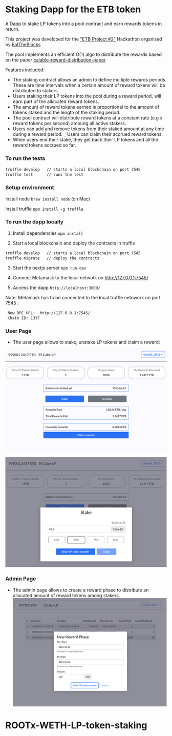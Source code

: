 # Staking Dapp for the ETB token

A Dapp to stake LP tokens into a pool contract and earn rewards tokens in return.

This project was developed for the ["ETB Project #2"](https://github.com/jklepatch/eattheblocks/tree/master/etb-projects/project2-staking) Hackathon organised by [EatTheBlocks](https://www.youtube.com/c/EatTheBlocks/about)


The pool implements an efficient O(1) algo to distribute the rewards based on the paper [calable-reward-distribution-paper](https://uploads-ssl.webflow.com/5ad71ffeb79acc67c8bcdaba/5ad8d1193a40977462982470_scalable-reward-distribution-paper.pdf
)


Features included:

- The staking contract allows an admin to define multiple rewards periods. These are time intervals when a certain amount of reward tokens will be distributed to stakers.
- Users staking their LP tokens into the pool during a reward period, will earn part of the allocated reward tokens.
- The amount of reward tokens earned is proportional to the amount of tokens staked and the length of the staking period.
- The pool contract will distribute reward tokens at a constant rate (e.g x reward tokens per second)  amoung all active stakers.
- Users can add and remove tokens from their staked amount at any time during a reward period.
_ Users can claim their accrued reward tokens.
- When users end their stake, they get back their LP tokens and all the reward tokens accrued so far.

### To run the tests 

```
truffle develop   // starts a local blockchain on port 7545
truffle test      // runs the test

```

### Setup environment

Install node
`brew install node`  (on Mac)

Install truffle
`npm install -g truffle`


### To run the dapp locally

1. Install dependencies
`npm install`   

2. Start a local blockchain and deploy the contracts in truffle
```
truffle develop   // starts a local blockchain on port 7545
truffle migrate   // deploy the contracts
```

3. Start the nextjs server
`npm run dev`

4. Connect Metamask to the local netwotk on http://127.0.0.1:7545/

5. Access the dapp
`http://localhost:3000/`


Note: 
Metamask has to be connected to the local truffle netowork on port 7545 : 
```
 New RPC URL:  http://127.0.0.1:7545/
 Chain ID: 1337
```


### User Page

- The user page allows to stake, unstake LP tokens and claim a reward:

![User Page](./doc/images/user-page.png?raw=true)

![Stake Modal](./doc/images/stake-modal.png?raw=true)


### Admin Page

- The admin page allows to create a reward phase to distribute an allocated amount of reward tokens among stakers.
![Admin Page](./doc/images/admin-page.png?raw=true)

# ROOTx-WETH-LP-token-staking
